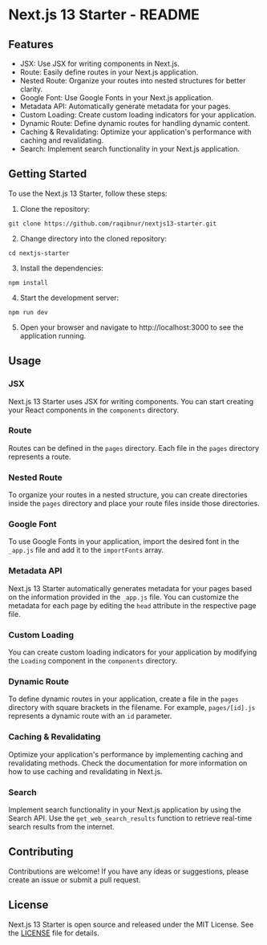 # Next.js 13 Starter - README

## Features

- JSX: Use JSX for writing components in Next.js.
- Route: Easily define routes in your Next.js application.
- Nested Route: Organize your routes into nested structures for better clarity.
- Google Font: Use Google Fonts in your Next.js application.
- Metadata API: Automatically generate metadata for your pages.
- Custom Loading: Create custom loading indicators for your application.
- Dynamic Route: Define dynamic routes for handling dynamic content.
- Caching & Revalidating: Optimize your application's performance with caching and revalidating.
- Search: Implement search functionality in your Next.js application.

## Getting Started

To use the Next.js 13 Starter, follow these steps:

1. Clone the repository:

```shell
git clone https://github.com/raqibnur/nextjs13-starter.git
```

2. Change directory into the cloned repository:

```shell
cd nextjs-starter
```

3. Install the dependencies:

```shell
npm install
```

4. Start the development server:

```shell
npm run dev
```

5. Open your browser and navigate to http://localhost:3000 to see the application running.

## Usage

### JSX

Next.js 13 Starter uses JSX for writing components. You can start creating your React components in the `components` directory.

### Route

Routes can be defined in the `pages` directory. Each file in the `pages` directory represents a route.

### Nested Route

To organize your routes in a nested structure, you can create directories inside the `pages` directory and place your route files inside those directories.

### Google Font

To use Google Fonts in your application, import the desired font in the `_app.js` file and add it to the `importFonts` array.

### Metadata API

Next.js 13 Starter automatically generates metadata for your pages based on the information provided in the `_app.js` file. You can customize the metadata for each page by editing the `head` attribute in the respective page file.

### Custom Loading

You can create custom loading indicators for your application by modifying the `Loading` component in the `components` directory.

### Dynamic Route

To define dynamic routes in your application, create a file in the `pages` directory with square brackets in the filename. For example, `pages/[id].js` represents a dynamic route with an `id` parameter.

### Caching & Revalidating

Optimize your application's performance by implementing caching and revalidating methods. Check the documentation for more information on how to use caching and revalidating in Next.js.

### Search

Implement search functionality in your Next.js application by using the Search API. Use the `get_web_search_results` function to retrieve real-time search results from the internet.

## Contributing

Contributions are welcome! If you have any ideas or suggestions, please create an issue or submit a pull request.

## License

Next.js 13 Starter is open source and released under the MIT License. See the [LICENSE](https://github.com/Raqibnur/nextjs13-starter/blob/main/LICENSE.md) file for details.
